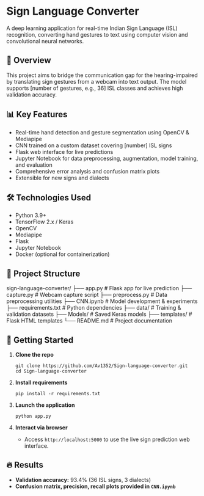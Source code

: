 # Sign Language Converter

A deep learning application for real-time Indian Sign Language (ISL) recognition, converting hand gestures to text using computer vision and convolutional neural networks.

## 🚩 Overview

This project aims to bridge the communication gap for the hearing-impaired by translating sign gestures from a webcam into text output. The model supports [number of gestures, e.g., 36] ISL classes and achieves high validation accuracy.

## 📊 Key Features

- Real-time hand detection and gesture segmentation using OpenCV & Mediapipe
- CNN trained on a custom dataset covering [number] ISL signs
- Flask web interface for live predictions
- Jupyter Notebook for data preprocessing, augmentation, model training, and evaluation
- Comprehensive error analysis and confusion matrix plots
- Extensible for new signs and dialects

## 🛠 Technologies Used

- Python 3.9+
- TensorFlow 2.x / Keras
- OpenCV
- Mediapipe
- Flask
- Jupyter Notebook
- Docker (optional for containerization)

## 📁 Project Structure

sign-language-converter/
├── app.py           # Flask app for live prediction
├── capture.py       # Webcam capture script
├── preprocess.py    # Data preprocessing utilities
├── CNN.ipynb        # Model development & experiments
├── requirements.txt # Python dependencies
├── data/            # Training & validation datasets
├── Models/          # Saved Keras models
├── templates/       # Flask HTML templates
└── README.md        # Project documentation



## 🚀 Getting Started

1. **Clone the repo**
    ```
    git clone https://github.com/Av1352/Sign-language-converter.git
    cd Sign-language-converter
    ```

2. **Install requirements**
    ```
    pip install -r requirements.txt
    ```

3. **Launch the application**
   
    ```
    python app.py
    ```

5. **Interact via browser**
    - Access `http://localhost:5000` to use the live sign prediction web interface.

## 🔥 Results

- **Validation accuracy:** 93.4% (36 ISL signs, 3 dialects)
- **Confusion matrix, precision, recall plots provided in `CNN.ipynb`**
